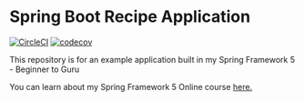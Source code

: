 # Spring Boot Recipe Application

[![CircleCI](https://circleci.com/gh/springframeworkguru/spring5-recipe-app.svg?style=svg)](https://circleci.com/gh/springframeworkguru/spring5-recipe-app)
[![codecov](https://codecov.io/gh/carlosperri/spring5-mysql-recipe-app/branch/master/graph/badge.svg)](https://codecov.io/gh/carlosperri/spring5-mysql-recipe-app)

This repository is for an example application built in my Spring Framework 5 - Beginner to Guru

You can learn about my Spring Framework 5 Online course [here.](http://courses.springframework.guru/p/spring-framework-5-begginer-to-guru/?product_id=363173)